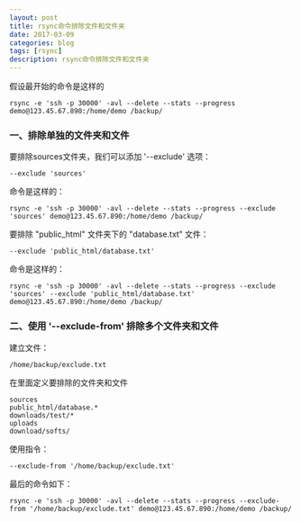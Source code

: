 ```yaml
---
layout: post
title: rsync命令排除文件和文件夹
date: 2017-03-09
categories: blog
tags: [rsync]
description: rsync命令排除文件和文件夹
---
```


假设最开始的命令是这样的 

`rsync -e 'ssh -p 30000' -avl --delete --stats --progress demo@123.45.67.890:/home/demo /backup/ `

### 一、排除单独的文件夹和文件 

要排除sources文件夹，我们可以添加 '--exclude' 选项： 

	--exclude 'sources' 

命令是这样的： 

	rsync -e 'ssh -p 30000' -avl --delete --stats --progress --exclude 'sources' demo@123.45.67.890:/home/demo /backup/ 

要排除 "public_html" 文件夹下的 "database.txt" 文件： 

	--exclude 'public_html/database.txt' 

命令是这样的：
 
	rsync -e 'ssh -p 30000' -avl --delete --stats --progress --exclude 'sources' --exclude 'public_html/database.txt' demo@123.45.67.890:/home/demo /backup/ 

### 二、使用 '--exclude-from' 排除多个文件夹和文件 

建立文件： 

`/home/backup/exclude.txt `

在里面定义要排除的文件夹和文件 

	sources 
	public_html/database.* 
	downloads/test/* 
	uploads 
	download/softs/ 

使用指令： 

	--exclude-from '/home/backup/exclude.txt' 

最后的命令如下： 

	rsync -e 'ssh -p 30000' -avl --delete --stats --progress --exclude-from '/home/backup/exclude.txt' demo@123.45.67.890:/home/demo /backup/